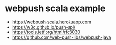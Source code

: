 # webpush scala example

- <https://webpush-scala.herokuapp.com>
- <https://w3c.github.io/push-api/>
- <https://tools.ietf.org/html/rfc8030>
- <https://github.com/web-push-libs/webpush-java>
